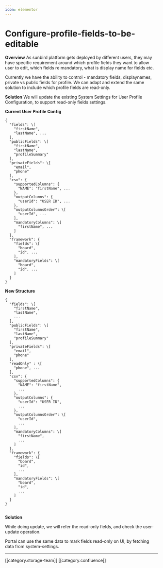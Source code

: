```yaml
---
icon: elementor
---
```


# Configure-profile-fields-to-be-editable

**Overview** As sunbird platform gets deployed by different users, they may have specific requirement around which profile fields they want to allow user to edit, which fields re mandatory, what is display name for fields etc.

Currently we have the ability to control - mandatory fields, displaynames, private vs public fields for profile. We can adapt and extend the same solution to include which profile fields are read-only.

**Solution** We will update the existing System Settings for User Profile Configuration, to support read-only fields settings.

**Current User Profile Config**

```
{
  "fields": \[
    "firstName",
    "lastName", ...
  ],
  "publicFields": \[
    "firstName",
    "lastName",
    "profileSummary"
  ],
  "privateFields": \[
    "email",
    "phone"
  ],
  "csv": {
    "supportedColumns": {
      "NAME": "firstName", ...
    },
    "outputColumns": {
      "userId": "USER ID", ...
    },
    "outputColumnsOrder": \[
      "userId", ...
    ],
    "mandatoryColumns": \[
      "firstName", ...
    ]
  },
  "framework": {
    "fields": \[
      "board",
      "id", ...
    ],
    "mandatoryFields": \[
      "board",
      "id", ...
    ]
  }
}

```

**New Structure**

```
{
  "fields": \[
    "firstName",
    "lastName",
    ...
  ],
  "publicFields": \[
    "firstName",
    "lastName",
    "profileSummary"
  ],
  "privateFields": \[
    "email",
    "phone"
  ],
  "readOnly" : \[
    "phone", ...
  ],
  "csv": {
    "supportedColumns": {
      "NAME": "firstName",
      ...
    },
    "outputColumns": {
      "userId": "USER ID",
      ...
    },
    "outputColumnsOrder": \[
      "userId",
      ...
    ],
    "mandatoryColumns": \[
      "firstName",
      ...
    ]
  },
  "framework": {
    "fields": \[
      "board",
      "id",
      ...
    ],
    "mandatoryFields": \[
      "board",
      "id",
      ...
    ]
  }
}


```

**Solution**

While doing update, we will refer the read-only fields, and check the user-update operation.

Portal can use the same data to mark fields read-only on UI, by fetching data from system-settings.

***

\[\[category.storage-team]] \[\[category.confluence]]
